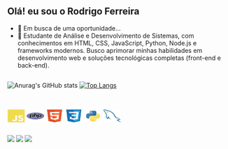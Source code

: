 ## Olá! eu sou o Rodrigo Ferreira

- 🔭 Em busca de uma oportunidade...
- 🌱 Estudante de Análise e Desenvolvimento de Sistemas, com conhecimentos em HTML, CSS, JavaScript, Python, Node.js e frameworks modernos. Busco aprimorar minhas habilidades em desenvolvimento web e soluções tecnológicas completas (front-end e back-end).

##

![Anurag's GitHub stats](https://github-readme-stats.vercel.app/api?username=rdigodx&show_icons=true&theme=dark)
[![Top Langs](https://github-readme-stats.vercel.app/api/top-langs/?username=rdigodx&layout=donut&theme=dark)](https://github.com/rdigodx/github-readme-stats)


##


<div style="display: inline_block"><br>
  <img align="center" alt="Rodr-Js" height="30" width="40" src="https://raw.githubusercontent.com/devicons/devicon/master/icons/javascript/javascript-plain.svg">
  <img align="center" alt="Rodr-PHP" height="30" width="40" src="https://raw.githubusercontent.com/devicons/devicon/master/icons/php/php-original.svg">
  <img align="center" alt="Rodr-HTML" height="30" width="40" src="https://raw.githubusercontent.com/devicons/devicon/master/icons/html5/html5-original.svg">
  <img align="center" alt="Rodr-CSS" height="30" width="40" src="https://raw.githubusercontent.com/devicons/devicon/master/icons/css3/css3-original.svg">
  <img align="center" alt="Rodr-Python" height="30" width="40" src="https://raw.githubusercontent.com/devicons/devicon/master/icons/python/python-original.svg">
  <img align="center" alt="Rodr-MYSQL" height="30" width="40" src="https://raw.githubusercontent.com/devicons/devicon/master/icons/mysql/mysql-original.svg">
</div>

##

<div> 
 <a href="https://discord.gg/RpcrM2Vj" target="_blank"><img src="https://img.shields.io/badge/Discord-7289DA?style=for-the-badge&logo=discord&logoColor=white" target="_blank"></a> 
  <a href = "rodrigodigo11032005@gmail.com"><img src="https://img.shields.io/badge/-Gmail-%23333?style=for-the-badge&logo=gmail&logoColor=white" target="_blank"></a>
  <a href="www.linkedin.com/in/rodrigo-ferreira-1757562b6" target="_blank"><img src="https://img.shields.io/badge/-LinkedIn-%230077B5?style=for-the-badge&logo=linkedin&logoColor=white" 
   target="_blank"></a> 
  
</div>
